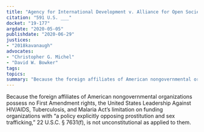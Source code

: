 ```yaml
---
title: "Agency for International Development v. Alliance for Open Society"
citation: "591 U.S. ___"
docket: "19-177"
argdate: "2020-05-05"
publishdate: "2020-06-29"
justices:
- "2018kavanaugh"
advocates:
- "Christopher G. Michel"
- "David W. Bowker"
tags:
topics:
summary: "Because the foreign affiliates of American nongovernmental organizations possess no First Amendment rights, the United States Leadership Against HIV/AIDS, Tuberculosis, and Malaria Act’s limitation on funding organizations with “a policy explicitly opposing prostitution and sex trafficking,” 22 U.S.C. § 7631(f), is not unconstitutional as applied to them."
---
```

Because the foreign affiliates of American nongovernmental organizations possess no First Amendment rights, the United States Leadership Against HIV/AIDS, Tuberculosis, and Malaria Act’s limitation on funding organizations with “a policy explicitly opposing prostitution and sex trafficking,” 22 U.S.C. § 7631(f), is not unconstitutional as applied to them.